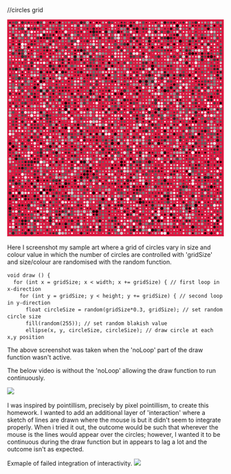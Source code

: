 //circles grid

<img src= "https://github.com/safimasafi/introtoim/blob/main/May31/pic1.png">

Here I screenshot my sample art where a grid of circles vary in size and colour value in which the number of circles are controlled with 'gridSize' and size/colour are randomised with the random function. 
````
void draw () {
  for (int x = gridSize; x < width; x += gridSize) { // first loop in x-direction
    for (int y = gridSize; y < height; y += gridSize) { // second loop in y-direction
      float circleSize = random(gridSize*0.3, gridSize); // set random circle size
      fill(random(255)); // set random blakish value
      ellipse(x, y, circleSize, circleSize); // draw circle at each x,y position
````
  
The above screenshot was taken when the 'noLoop' part of the draw function wasn't active.

The below video is without the 'noLoop' allowing the draw function to run continuously.
  
<img src= "https://user-images.githubusercontent.com/70910372/120115640-a9eb7380-c195-11eb-8700-770da747aa6c.mov?">

I was inspired by pointillism, precisely by pixel pointillism, to create this homework. I wanted to add an additional layer of 'interaction' where a sketch of lines are drawn where the mouse is but it didn't seem to integrate properly. When i tried it out, the outcome would be such that wherever the mouse is the lines would appear over the circles; however, I wanted it to be continuous during the draw function but in appears to lag a lot and the outcome isn't as expected.

Exmaple of failed integration of interactivity.
<img src= "https://user-images.githubusercontent.com/70910372/120116487-74488980-c199-11eb-9922-b5b3095b0007.mov">
